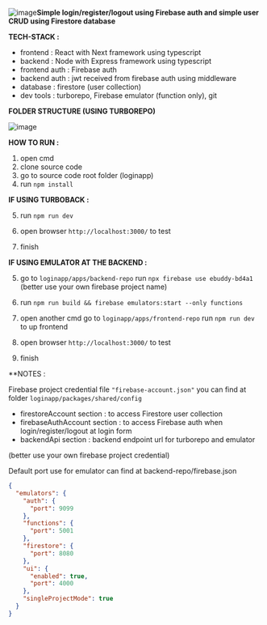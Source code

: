 ![image](https://github.com/user-attachments/assets/7d4f43ca-854a-4d98-a7ad-c1bf3c6cc1fc)**Simple login/register/logout using Firebase auth
and simple user CRUD using Firestore database**

**TECH-STACK :**

- frontend : React with Next framework using typescript
- backend : Node with Express framework using typescript
- frontend auth : Firebase auth
- backend auth : jwt received from firebase auth using middleware
- database : firestore (user collection)
- dev tools : turborepo, Firebase emulator (function only), git

**FOLDER STRUCTURE (USING TURBOREPO)**

![image](https://github.com/user-attachments/assets/68ff7d04-dab3-4720-a949-0cdd86637ba4)

**HOW TO RUN :**

1. open cmd
2. clone source code
3. go to source code root folder (loginapp)
4. run `npm install`

**IF USING TURBOBACK :**

5. run `npm run dev`

6. open browser `http://localhost:3000/` to test

7. finish

**IF USING EMULATOR AT THE BACKEND :**

5. go to `loginapp/apps/backend-repo` run `npx firebase use ebuddy-bd4a1`
   (better use your own firebase project name)

6. run `npm run build && firebase emulators:start --only functions`

7. open another cmd go to `loginapp/apps/frontend-repo` run `npm run dev` to up frontend

8. open browser `http://localhost:3000/` to test

9. finish

**NOTES : 

Firebase project credential file `"firebase-account.json"` you can find at folder 
`loginapp/packages/shared/config` 

- firestoreAccount section : to access Firestore user collection
- firebaseAuthAccount section : to access Firebase auth when login/register/logout at login form
- backendApi section : backend endpoint url for turborepo and emulator

(better use your own firebase project credential)

Default port use for emulator can find at backend-repo/firebase.json 

```json
{
  "emulators": {
    "auth": {
      "port": 9099
    },
    "functions": {
      "port": 5001
    },
    "firestore": {
      "port": 8080
    },
    "ui": {
      "enabled": true,
      "port": 4000
    },
    "singleProjectMode": true
  }
}

